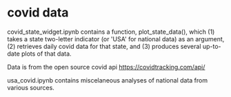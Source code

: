 # covid data

covid_state_widget.ipynb contains a function, plot_state_data(), which (1) takes a state two-letter indicator (or 'USA' for national data) as an argument, (2) retrieves daily covid data for that state, and (3) produces several up-to-date plots of that data. 

Data is from the open source covid api https://covidtracking.com/api/


usa_covid.ipynb contains miscelaneous analyses of national data from various sources. 